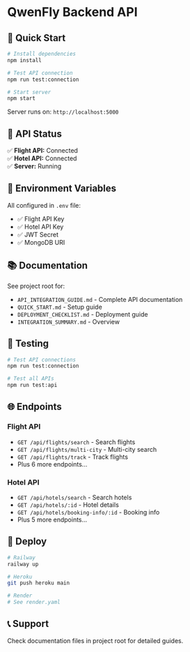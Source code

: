 # QwenFly Backend API

## 🚀 Quick Start

```bash
# Install dependencies
npm install

# Test API connection
npm run test:connection

# Start server
npm start
```

Server runs on: `http://localhost:5000`

## 📡 API Status

✅ **Flight API:** Connected  
✅ **Hotel API:** Connected  
✅ **Server:** Running  

## 🔑 Environment Variables

All configured in `.env` file:
- ✅ Flight API Key
- ✅ Hotel API Key
- ✅ JWT Secret
- ✅ MongoDB URI

## 📚 Documentation

See project root for:
- `API_INTEGRATION_GUIDE.md` - Complete API documentation
- `QUICK_START.md` - Setup guide
- `DEPLOYMENT_CHECKLIST.md` - Deployment guide
- `INTEGRATION_SUMMARY.md` - Overview

## 🧪 Testing

```bash
# Test API connections
npm run test:connection

# Test all APIs
npm run test:api
```

## 🌐 Endpoints

### Flight API
- `GET /api/flights/search` - Search flights
- `GET /api/flights/multi-city` - Multi-city search
- `GET /api/flights/track` - Track flights
- Plus 6 more endpoints...

### Hotel API
- `GET /api/hotels/search` - Search hotels
- `GET /api/hotels/:id` - Hotel details
- `GET /api/hotels/booking-info/:id` - Booking info
- Plus 5 more endpoints...

## 🚀 Deploy

```bash
# Railway
railway up

# Heroku
git push heroku main

# Render
# See render.yaml
```

## 📞 Support

Check documentation files in project root for detailed guides.
